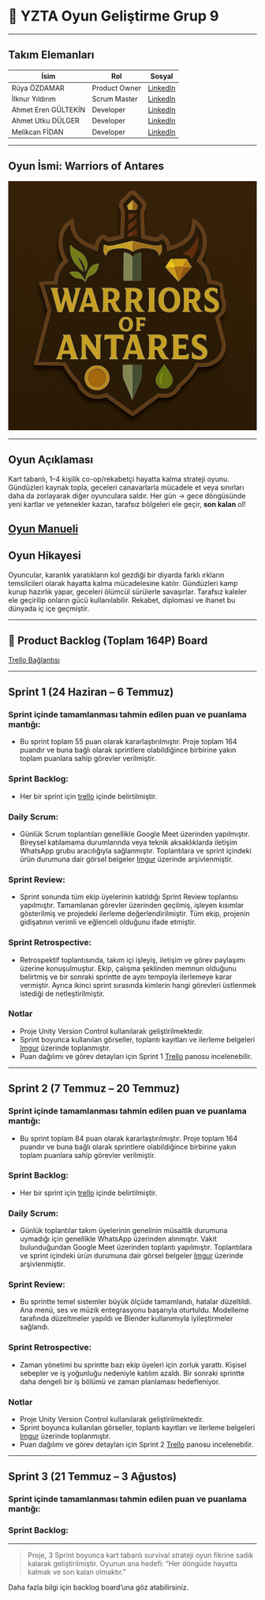 # 👾 YZTA Oyun Geliştirme Grup 9


---

## Takım Elemanları

| İsim        | Rol           | Sosyal        |
| ----------- | ------------- | ------------- |
| Rüya ÖZDAMAR | Product Owner | [LinkedIn](https://www.linkedin.com/in/r%C3%BCya-%C3%B6zdamar-54419b295/) |
| İlknur Yıldırım | Scrum Master  | [LinkedIn](https://www.linkedin.com/in/ilknur-y%C4%B1ld%C4%B1r%C4%B1m-2693b8298/) |
| Ahmet Eren GÜLTEKİN | Developer     | [LinkedIn](https://www.linkedin.com/in/ahmet-eren-g%C3%BCltekin-38b7a6218/) |
| Ahmet Utku DÜLGER | Developer     | [LinkedIn](https://www.linkedin.com/in/ahmetutkudulger/) |
| Melikcan FİDAN | Developer     | [LinkedIn](https://www.linkedin.com/in/melikcan-fidan/) |

---

## Oyun İsmi: **Warriors of Antares**

![](https://github.com/7endar/akademi25-bootcamp-gr9/blob/main/assets/game-logo.jpg)

---

## Oyun Açıklaması

Kart tabanlı, 1–4 kişilik co-op/rekabetçi hayatta kalma strateji oyunu. Gündüzleri kaynak topla, geceleri canavarlarla mücadele et veya sınırları daha da zorlayarak diğer oyunculara saldır. Her gün → gece döngüsünde yeni kartlar ve yetenekler kazan, tarafsız bölgeleri ele geçir, **son kalan** ol!

[Oyun Manueli](https://docs.google.com/document/d/1hL6sxHom35rMgIgW3HPAQTqVhokYcvEo/edit?tab=t.0)
---

## Oyun Hikayesi

Oyuncular, karanlık yaratıkların kol gezdiği bir diyarda farklı ırkların temsilcileri olarak hayatta kalma mücadelesine katılır. Gündüzleri kamp kurup hazırlık yapar, geceleri ölümcül sürülerle savaşırlar. Tarafsız kaleler ele geçirilip onların gücü kullanılabilir. Rekabet, diplomasi ve ihanet bu dünyada iç içe geçmiştir.

---

## 🔗 Product Backlog (Toplam 164P) Board

[Trello Bağlantısı](https://trello.com/b/Aky92KXS/oyun-geli%C5%9Ftirme-grup9)

---

## Sprint 1 (24 Haziran – 6 Temmuz)

### Sprint içinde tamamlanması tahmin edilen puan ve puanlama mantığı: 

- Bu sprint toplam 55 puan olarak kararlaştırılmıştır. Proje toplam 164 puandır ve buna bağlı olarak sprintlere olabildiğince birbirine yakın toplam puanlara sahip görevler verilmiştir.

### Sprint Backlog: 

- Her bir sprint için [trello](https://trello.com/b/Aky92KXS/oyun-geli%C5%9Ftirme-grup9) içinde belirtilmiştir.

### Daily Scrum: 

- Günlük Scrum toplantıları genellikle Google Meet üzerinden yapılmıştır. Bireysel katılamama durumlarında veya teknik aksaklıklarda iletişim WhatsApp grubu aracılığıyla sağlanmıştır. Toplantılara ve sprint içindeki ürün durumuna dair görsel belgeler [Imgur](https://imgur.com/a/nNgCZCX) üzerinde arşivlenmiştir.

### Sprint Review: 

- Sprint sonunda tüm ekip üyelerinin katıldığı Sprint Review toplantısı yapılmıştır. Tamamlanan görevler üzerinden geçilmiş, işleyen kısımlar gösterilmiş ve projedeki ilerleme değerlendirilmiştir. Tüm ekip, projenin gidişatının verimli ve eğlenceli olduğunu ifade etmiştir.

### Sprint Retrospective:  

- Retrospektif toplantısında, takım içi işleyiş, iletişim ve görev paylaşımı üzerine konuşulmuştur. Ekip, çalışma şeklinden memnun olduğunu belirtmiş ve bir sonraki sprintte de aynı tempoyla ilerlemeye karar vermiştir. Ayrıca ikinci sprint sırasında kimlerin hangi görevleri üstlenmek istediği de netleştirilmiştir.

### Notlar

- Proje Unity Version Control kullanılarak geliştirilmektedir.
- Sprint boyunca kullanılan görseller, toplantı kayıtları ve ilerleme belgeleri [Imgur](https://imgur.com/a/nNgCZCX) üzerinde toplanmıştır.
- Puan dağılımı ve görev detayları için Sprint 1 [Trello](https://trello.com/b/Aky92KXS/oyun-geli%C5%9Ftirme-grup9) panosu incelenebilir.
---

## Sprint 2 (7 Temmuz – 20 Temmuz)

### Sprint içinde tamamlanması tahmin edilen puan ve puanlama mantığı: 

- Bu sprint toplam 84 puan olarak kararlaştırılmıştır. Proje toplam 164 puandır ve buna bağlı olarak sprintlere olabildiğince birbirine yakın toplam puanlara sahip görevler verilmiştir.

### Sprint Backlog:

- Her bir sprint için [trello](https://trello.com/b/Aky92KXS/oyun-geli%C5%9Ftirme-grup9) içinde belirtilmiştir.

### Daily Scrum: 

- Günlük toplantılar takım üyelerinin genelinin müsaitlik durumuna uymadığı için genellikle WhatsApp üzerinden alınmıştır. Vakit bulunduğundan Google Meet üzerinden toplantı yapılmıştır. Toplantılara ve sprint içindeki ürün durumuna dair görsel belgeler [Imgur](https://imgur.com/a/8TvhYlh) üzerinde arşivlenmiştir.

### Sprint Review: 

- Bu sprintte temel sistemler büyük ölçüde tamamlandı, hatalar düzeltildi. Ana menü, ses ve müzik entegrasyonu başarıyla oturtuldu. Modelleme tarafında düzeltmeler yapıldı ve Blender kullanımıyla iyileştirmeler sağlandı.

### Sprint Retrospective:  

- Zaman yönetimi bu sprintte bazı ekip üyeleri için zorluk yarattı. Kişisel sebepler ve iş yoğunluğu nedeniyle katılım azaldı. Bir sonraki sprintte daha dengeli bir iş bölümü ve zaman planlaması hedefleniyor.

### Notlar

- Proje Unity Version Control kullanılarak geliştirilmektedir.
- Sprint boyunca kullanılan görseller, toplantı kayıtları ve ilerleme belgeleri [Imgur](https://imgur.com/a/8TvhYlh) üzerinde toplanmıştır.
- Puan dağılımı ve görev detayları için Sprint 2 [Trello](https://trello.com/b/Aky92KXS/oyun-geli%C5%9Ftirme-grup9) panosu incelenebilir.


---

## Sprint 3 (21 Temmuz – 3 Ağustos)

### Sprint içinde tamamlanması tahmin edilen puan ve puanlama mantığı: 

### Sprint Backlog:


---

> Proje, 3 Sprint boyunca kart tabanlı survival strateji oyun fikrine sadık kalarak geliştirilmiştir.
>  Oyunun ana hedefi: “Her döngüde hayatta kalmak ve son kalan olmaktır.”

Daha fazla bilgi için backlog board’una göz atabilirsiniz.

